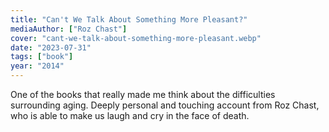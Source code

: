 ```yaml
---
title: "Can't We Talk About Something More Pleasant?"
mediaAuthor: ["Roz Chast"]
cover: "cant-we-talk-about-something-more-pleasant.webp"
date: "2023-07-31"
tags: ["book"]
year: "2014"
---
```


One of the books that really made me think about the difficulties surrounding aging. Deeply personal and touching account from Roz Chast, who is able to make us laugh and cry in the face of death.

